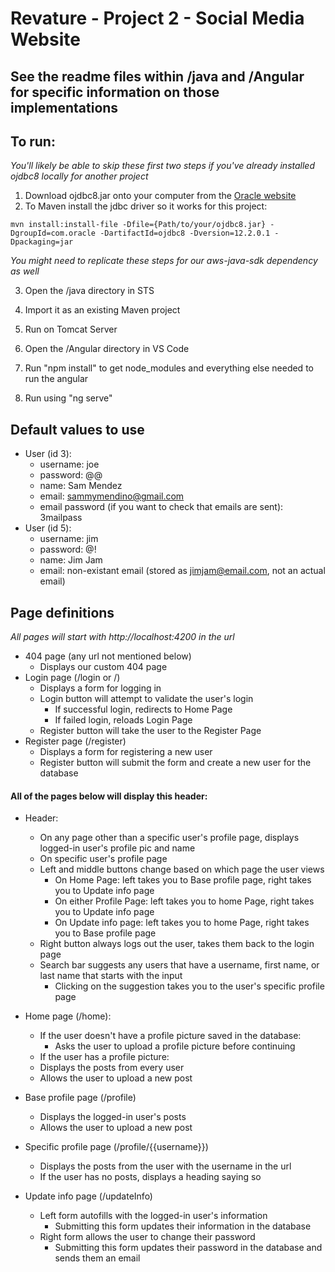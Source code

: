 # Revature - Project 2 - Social Media Website

## See the readme files within /java and /Angular for specific information on those implementations

## To run:

*You'll likely be able to skip these first two steps if you've already installed ojdbc8 locally for another project*
1. Download ojdbc8.jar onto your computer from the [Oracle website](http://www.oracle.com/technetwork/database/features/jdbc/jdbc-ucp-122-3110062.html)
2. To Maven install the jdbc driver so it works for this project:
```
mvn install:install-file -Dfile={Path/to/your/ojdbc8.jar} -DgroupId=com.oracle -DartifactId=ojdbc8 -Dversion=12.2.0.1 -Dpackaging=jar
```
*You might need to replicate these steps for our aws-java-sdk dependency as well*

3. Open the /java directory in STS
4. Import it as an existing Maven project
5. Run on Tomcat Server

6. Open the /Angular directory in VS Code
7. Run "npm install" to get node_modules and everything else needed to run the angular
8. Run using "ng serve"

## Default values to use
- User (id 3):
	- username: joe
	- password: @@
	- name: Sam Mendez
	- email: sammymendino@gmail.com
	- email password (if you want to check that emails are sent): 3mailpass
- User (id 5):
	- username: jim
	- password: @!
	- name: Jim Jam
	- email: non-existant email (stored as jimjam@email.com, not an actual email)

## Page definitions
*All pages will start with http://localhost:4200 in the url*
- 404 page (any url not mentioned below)
	- Displays our custom 404 page
- Login page (/login or /)
	- Displays a form for logging in
	- Login button will attempt to validate the user's login
		- If successful login, redirects to Home Page
		- If failed login, reloads Login Page
	- Register button will take the user to the Register Page
- Register page (/register)
	- Displays a form for registering a new user
	- Register button will submit the form and create a new user for the database

#### All of the pages below will display this header:
- Header: 
	- On any page other than a specific user's profile page, displays logged-in user's profile pic and name
	- On specific user's profile page
	- Left and middle buttons change based on which page the user views
		- On Home Page: left takes you to Base profile page, right takes you to Update info page
		- On either Profile Page: left takes you to home Page, right takes you to Update info page
		- On Update info page: left takes you to home Page, right takes you to Base profile page
	- Right button always logs out the user, takes them back to the login page
	- Search bar suggests any users that have a username, first name, or last name that starts with the input
		- Clicking on the suggestion takes you to the user's specific profile page

- Home page (/home):
	- If the user doesn't have a profile picture saved in the database:
		- Asks the user to upload a profile picture before continuing
	- If the user has a profile picture:
	- Displays the posts from every user
	- Allows the user to upload a new post
- Base profile page (/profile)
	- Displays the logged-in user's posts
	- Allows the user to upload a new post
- Specific profile page (/profile/{{username}})
	- Displays the posts from the user with the username in the url
	- If the user has no posts, displays a heading saying so
- Update info page (/updateInfo)
	- Left form autofills with the logged-in user's information
		- Submitting this form updates their information in the database
	- Right form allows the user to change their password
		- Submitting this form updates their password in the database and sends them an email